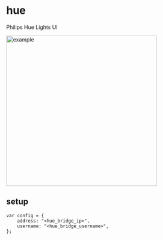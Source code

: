 # hue
Philips Hue Lights UI

<img width="400" alt="example" src="https://user-images.githubusercontent.com/5681029/117576362-081cbd80-b0e6-11eb-868a-29b1b98209bd.png">

## setup

```
var config = {
	address: "<hue_bridge_ip>",
	username: "<hue_bridge_username>",
};
```
